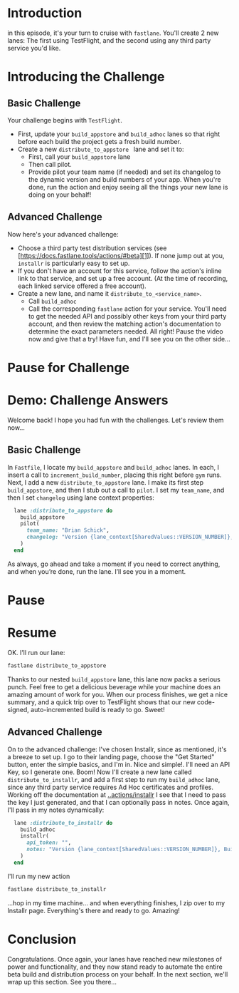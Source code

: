 # Introduction
in this episode, it's your turn to cruise with `fastlane`. You'll create 2 new lanes: The first using TestFlight, and the second using any third party service you'd like. 
# Introducing the Challenge
## Basic Challenge
Your challenge begins with `TestFlight`.
- First, update your `build_appstore` and `build_adhoc` lanes so that right before each build the project gets a fresh build number.
- Create a new `distribute_to_appstore ` lane and set it to:
	- First, call your `build_appstore` lane
	- Then call pilot.
	- Provide pilot your team name (if needed) and set its changelog to the dynamic version and build numbers of your app.
 When you're done, run the action and enjoy seeing all the things your new lane is doing on your behalf!
## Advanced Challenge
Now here's your advanced challenge:
- Choose a third party test distribution services (see [https://docs.fastlane.tools/actions/#beta][1]). If none jump out at you, `installr` is particularly easy to set up. 
- If you don't have an account for this service, follow the action's inline link to that service, and set up a free account. (At the time of recording, each linked service offered a free account).  
- Create a new lane, and name it `distribute_to_<service_name>`.
	- Call `build_adhoc`
	- Call the corresponding `fastlane` action for your service. You'll need to get the needed API and possibly other keys from your third party account, and then review the matching action's documentation to determine the exact parameters needed.
All right! Pause the video now and give that a try! Have fun, and I'll see you on the other side…
# Pause for Challenge
# Demo: Challenge Answers
Welcome back! I hope you had fun with the challenges. Let's review them now…
## Basic Challenge
In `Fastfile`, I locate my `build_appstore` and `build_adhoc` lanes. In each, I insert a call to `increment_build_number`, placing this right before `gym` runs. 
Next, I add a new  `distribute_to_appstore` lane. I make its first step `build_appstore`, and then I stub out a call to  `pilot`. I set my `team_name`, and then I set `changelog` using lane context properties:
```ruby
  lane :distribute_to_appstore do
    build_appstore
    pilot(
      team_name: "Brian Schick",
      changelog: "Version {lane_context[SharedValues::VERSION_NUMBER]}, Build {lane_context[SharedValues::BUILD_NUMBER]}"
    )
  end 
```
As always, go ahead and take a moment if you need to correct anything, and when you’re done, run the lane. I’ll see you in a moment.
# Pause
# Resume
OK. I’ll run our lane:
```ruby
fastlane distribute_to_appstore
```
Thanks to our nested `build_appstore` lane, this lane now packs a serious punch. Feel free to get a delicious beverage while your machine does an amazing amount of work for you.
When our process finishes, we get a nice summary, and a quick trip over to TestFlight shows that our new code-signed, auto-incremented build is ready to go. Sweet!
## Advanced Challenge
On to the advanced challenge:
I've chosen Installr, since as mentioned, it's a breeze to set up. I go to their landing page, choose the "Get Started" button, enter the simple basics, and I'm in. Nice and simple!. I'll need an API Key, so I generate one. Boom! 
Now I'll create a new lane called `distribute_to_installr`, and add a first step to run my `build_adhoc` lane, since any third party service requires Ad Hoc certificates and profiles. 
Working off the documentation at [..actions/installr]() I see that I need to pass the key I just generated, and that I can optionally pass in notes. Once again, I'll pass in my notes dynamically:
```ruby
  lane :distribute_to_installr do
    build_adhoc
    installr(
      api_token: "",
      notes: "Version {lane_context[SharedValues::VERSION_NUMBER]}, Build {lane_context[SharedValues::BUILD_NUMBER]}"
    )
  end
```
I'll run my new action
```ruby
fastlane distribute_to_installr
```
…hop in my time machine… and when everything finishes, I zip over to my Installr page. Everything's there and ready to go. Amazing!
# Conclusion
Congratulations. Once again, your lanes have reached new milestones of power and functionality, and they now stand ready to automate the entire beta build and distribution process on your behalf. 
In the next section, we'll wrap up this section. See you there…

[1]:	https://docs.fastlane.tools/actions/#beta
